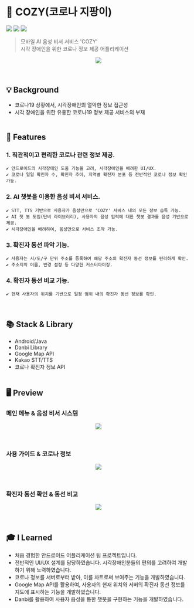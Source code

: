 # 👼 COZY(코로나 지팡이)
<img src = "https://img.shields.io/badge/ProjectType-TeamProject-orange?style=flat-square">  <img src = "https://img.shields.io/badge/Tools-AndroidStudio-brightgreen?style=flat-square&logo=AndroidStudio"> <img src = "https://img.shields.io/badge/Language-Java-critical?style=flat-square&logo=Java">
> 모바일 AI 음성 비서 서비스 'COZY'<br>
> 시각 장애인을 위한 코로나 정보 제공 어플리케이션

<p align="center"> <img src = "https://user-images.githubusercontent.com/64072741/126885375-231e8ed5-8bff-4c77-813a-141973dcc4ae.jpg"> </p><br>


##  💡  Background
- 코로나19 상황에서, 시각장애인의 열악한 정보 접근성
- 시각 장애인을 위한 유용한 코로나19 정보 제공 서비스의 부재<br><br>

##  📝  Features
### 1. 직관적이고 편리한 코로나 관련 정보 제공.
```
✔️ 안드로이드의 시각장애인 도움 기능을 고려, 시각장애인을 배려한 UI/UX.
✔️ 코로나 일일 확진자 수, 확진자 추이, 지역별 확진자 분포 등 전반적인 코로나 정보 확인 가능.
```

### 2. AI 챗봇을 이용한 음성 비서 서비스.
```
✔️ STT, TTS 기반으로 사용자가 음성만으로 'COZY' 서비스 내의 모든 정보 습득 가능.
✔️ AI 챗 봇 도입(단비 라이브러리), 사용자의 음성 입력에 대한 챗봇 결과를 음성 기반으로 제공.
✔️ 시각장애인을 배려하여, 음성만으로 서비스 조작 가능.
```
### 3. 확진자 동선 파악 기능.
```
✔️ 사용자는 시/도/구 단위 주소를 등록하여 해당 주소의 확진자 동선 정보를 편리하게 확인.
✔️ 주소지의 이름, 반경 설정 등 다양한 커스터마이징.
```

### 4.  확진자 동선 비교 기능.
```
✔️ 현재 사용자의 위치를 기반으로 일정 범위 내의 확진자 동선 정보를 확인.
```
<br>

##  📚  Stack & Library
- Android/Java
- Danbi Library
- Google Map API
- Kakao STT/TTS
- 코로나 확진자 정보 API <br><br>

##  🖥️  Preview

### 메인 메뉴 & 음성 비서 시스템
<p align="center"> <img src = "https://user-images.githubusercontent.com/64072741/126885861-0a33835a-d123-4378-8765-919ebb3ada92.jpg"> </p><br>

### 사용 가이드 & 코로나 정보
<p align="center"> <img src = "https://user-images.githubusercontent.com/63557248/128546663-a44e3de6-b888-4f1d-b2b8-c3b48f03d105.png"> </p><br>

### 확진자 동선 확인 & 동선 비교
<p align="center"> <img src = "https://user-images.githubusercontent.com/64072741/126885860-809ed73b-bcc1-4fa5-92ce-9a0b5f1b97e1.jpg"> </p><br>

## 🎓 I Learned
- 처음 경험한 안드로이드 어플리케이션 팀 프로젝트입니다.
- 전반적인 UI/UX 설계를 담당하였습니다. 시각장애인분들의 편의를 고려하여 개발하기 위해 노력하였습니다.
- 코로나 정보를 서버로부터 받아, 이를 차트로써 보여주는 기능을 개발하였습니다.
- Google Map API를 활용하여, 사용자의 현재 위치와 서버의 확진자 동선 정보를 지도에 표시하는 기능을 개발하였습니다.
- Danbi를 활용하여 사용자 음성을 통한 챗봇을 구현하는 기능을 개발하였습니다.
